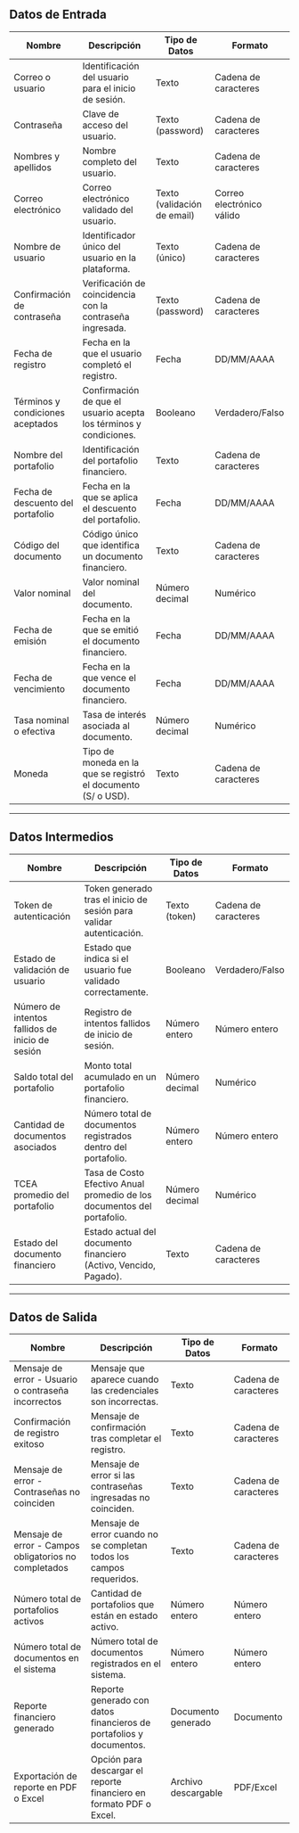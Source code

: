 ## Datos de Entrada

| Nombre | Descripción | Tipo de Datos | Formato |
|--------|------------|--------------|---------|
| Correo o usuario | Identificación del usuario para el inicio de sesión. | Texto | Cadena de caracteres |
| Contraseña | Clave de acceso del usuario. | Texto (password) | Cadena de caracteres |
| Nombres y apellidos | Nombre completo del usuario. | Texto | Cadena de caracteres |
| Correo electrónico | Correo electrónico validado del usuario. | Texto (validación de email) | Correo electrónico válido |
| Nombre de usuario | Identificador único del usuario en la plataforma. | Texto (único) | Cadena de caracteres |
| Confirmación de contraseña | Verificación de coincidencia con la contraseña ingresada. | Texto (password) | Cadena de caracteres |
| Fecha de registro | Fecha en la que el usuario completó el registro. | Fecha | DD/MM/AAAA |
| Términos y condiciones aceptados | Confirmación de que el usuario acepta los términos y condiciones. | Booleano | Verdadero/Falso |
| Nombre del portafolio | Identificación del portafolio financiero. | Texto | Cadena de caracteres |
| Fecha de descuento del portafolio | Fecha en la que se aplica el descuento del portafolio. | Fecha | DD/MM/AAAA |
| Código del documento | Código único que identifica un documento financiero. | Texto | Cadena de caracteres |
| Valor nominal | Valor nominal del documento. | Número decimal | Numérico |
| Fecha de emisión | Fecha en la que se emitió el documento financiero. | Fecha | DD/MM/AAAA |
| Fecha de vencimiento | Fecha en la que vence el documento financiero. | Fecha | DD/MM/AAAA |
| Tasa nominal o efectiva | Tasa de interés asociada al documento. | Número decimal | Numérico |
| Moneda | Tipo de moneda en la que se registró el documento (S/ o USD). | Texto | Cadena de caracteres |

---

## Datos Intermedios

| Nombre | Descripción | Tipo de Datos | Formato |
|--------|------------|--------------|---------|
| Token de autenticación | Token generado tras el inicio de sesión para validar autenticación. | Texto (token) | Cadena de caracteres |
| Estado de validación de usuario | Estado que indica si el usuario fue validado correctamente. | Booleano | Verdadero/Falso |
| Número de intentos fallidos de inicio de sesión | Registro de intentos fallidos de inicio de sesión. | Número entero | Número entero |
| Saldo total del portafolio | Monto total acumulado en un portafolio financiero. | Número decimal | Numérico |
| Cantidad de documentos asociados | Número total de documentos registrados dentro del portafolio. | Número entero | Número entero |
| TCEA promedio del portafolio | Tasa de Costo Efectivo Anual promedio de los documentos del portafolio. | Número decimal | Numérico |
| Estado del documento financiero | Estado actual del documento financiero (Activo, Vencido, Pagado). | Texto | Cadena de caracteres |

---

## Datos de Salida

| Nombre | Descripción | Tipo de Datos | Formato |
|--------|------------|--------------|---------|
| Mensaje de error - Usuario o contraseña incorrectos | Mensaje que aparece cuando las credenciales son incorrectas. | Texto | Cadena de caracteres |
| Confirmación de registro exitoso | Mensaje de confirmación tras completar el registro. | Texto | Cadena de caracteres |
| Mensaje de error - Contraseñas no coinciden | Mensaje de error si las contraseñas ingresadas no coinciden. | Texto | Cadena de caracteres |
| Mensaje de error - Campos obligatorios no completados | Mensaje de error cuando no se completan todos los campos requeridos. | Texto | Cadena de caracteres |
| Número total de portafolios activos | Cantidad de portafolios que están en estado activo. | Número entero | Número entero |
| Número total de documentos en el sistema | Número total de documentos registrados en el sistema. | Número entero | Número entero |
| Reporte financiero generado | Reporte generado con datos financieros de portafolios y documentos. | Documento generado | Documento |
| Exportación de reporte en PDF o Excel | Opción para descargar el reporte financiero en formato PDF o Excel. | Archivo descargable | PDF/Excel |
